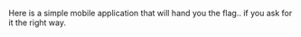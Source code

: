 Here is a simple mobile application that will hand you the flag.. if you ask for it the right way. 
